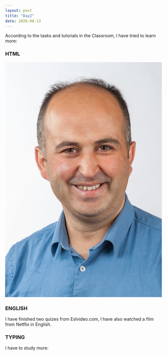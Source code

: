 ```yaml
---
layout: post
title: "Day2"
date: 2020-08-13
---
```


According to the tasks and tutorials in  the Classroom, I have tried to learn more:

<h3> HTML </h3>

<img src="/Images/FotoFatih.png" alt="AriFatih">

<h3> ENGLISH </h3>
I have finished two quizes from Eslvideo.com, I have also watched a film from Netflix in English.

<h3> TYPING </h3>

I have to study more:

